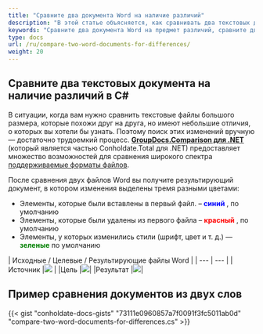 ```yaml
---
title: "Сравните два документа Word на наличие различий"
description: "В этой статье объясняется, как сравнивать два текстовых документа на наличие различий с помощью API GroupDocs.Comparison, который является частью Conholdate.Total для .NET."
keywords: "Сравните два документа Word на предмет различий, сравните два документа Word на предмет различий в C#"
type: docs
url: /ru/compare-two-word-documents-for-differences/
weight: 20
---
```

## Сравните два текстовых документа на наличие различий в C#

В ситуации, когда вам нужно сравнить текстовые файлы большого размера, которые похожи друг на друга, но имеют небольшие отличия, о которых вы хотели бы узнать. Поэтому поиск этих изменений вручную — достаточно трудоемкий процесс.
**[GroupDocs.Comparison для .NET](https://products.groupdocs.com/comparison/net)** (который является частью Conholdate.Total для .NET) предоставляет множество возможностей для сравнения широкого спектра [поддерживаемые форматы файлов](https://docs.groupdocs.com/comparison/net/supported-document-formats/).

После сравнения двух файлов Word вы получите результирующий документ, в котором изменения выделены тремя разными цветами:

* Элементы, которые были вставлены в первый файл. – <font color="blue">**синий**</font> , по умолчанию
* Элементы, которые были удалены из первого файла – <font color="red">**красный**</font> , по умолчанию
* Элементы, у которых изменились стили (шрифт, цвет и т. д.) — <font color="green">**зеленые**</font> по умолчанию

| Исходные / Целевые / Результирующие файлы Word |
| --- | --- |
|Источник |![](https://docs.groupdocs.com/comparison/net/images/how-to-compare-word-1.png) |
|Цель |![](https://docs.groupdocs.com/comparison/net/images/how-to-compare-word-2.png)|
|Результат |![](https://docs.groupdocs.com/comparison/net/images/how-to-compare-word-3.png)|

## Пример сравнения документов из двух слов

{{< gist "conholdate-docs-gists" "73111e0960857a7f0091f3fc5011ab0d" "compare-two-word-documents-for-differences.cs" >}}









